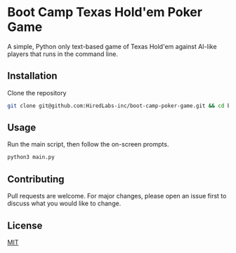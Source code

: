 # Boot Camp Texas Hold'em Poker Game

A simple, Python only text-based game of Texas Hold'em against AI-like players that runs in the command line.

## Installation

Clone the repository

```bash
git clone git@github.com:HiredLabs-inc/boot-camp-poker-game.git && cd boot-camp-poker-game/
```

## Usage

Run the main script, then follow the on-screen prompts. 

```bash
python3 main.py
```

## Contributing

Pull requests are welcome. For major changes, please open an issue first
to discuss what you would like to change.



## License

[MIT](https://choosealicense.com/licenses/mit/)
